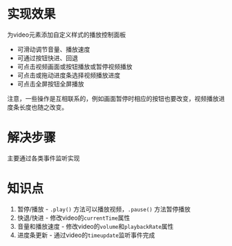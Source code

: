 # 实现效果

为video元素添加自定义样式的播放控制面板

- 可滑动调节音量、播放速度
- 可通过按钮快进、回退
- 可点击视频画面或按钮播放或暂停视频播放
- 可点击或拖动进度条选择视频播放进度
- 可点击全屏按钮全屏播放

注意，一些操作是互相联系的，例如画面暂停时相应的按钮也要改变，视频播放进度条长度也随之改变。



# 解决步骤

主要通过各类事件监听实现



# 知识点

1. 暂停/播放 - `.play()` 方法可以播放视频，`.pause()` 方法暂停播放
2. 快退/快进 - 修改video的`currentTime`属性
3. 音量和播放速度 - 修改video的`volume`和`playbackRate`属性
4. 进度条更新 - 通过video的`timeupdate`监听事件完成